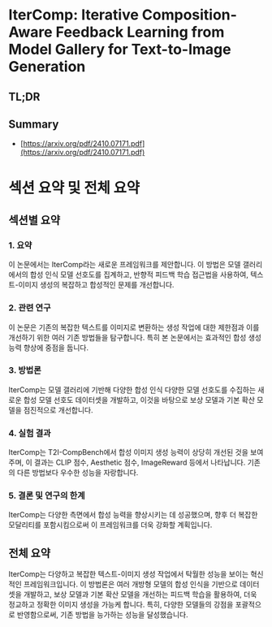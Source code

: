 # IterComp: Iterative Composition-Aware Feedback Learning from Model Gallery for Text-to-Image Generation
## TL;DR
## Summary
- [https://arxiv.org/pdf/2410.07171.pdf](https://arxiv.org/pdf/2410.07171.pdf)

# 섹션 요약 및 전체 요약

## 섹션별 요약

### 1. 요약
이 논문에서는 IterComp라는 새로운 프레임워크를 제안합니다. 이 방법은 모델 갤러리에서의 합성 인식 모델 선호도를 집계하고, 반향적 피드백 학습 접근법을 사용하여, 텍스트-이미지 생성의 복잡하고 합성적인 문제를 개선합니다.

### 2. 관련 연구
이 논문은 기존의 복잡한 텍스트를 이미지로 변환하는 생성 작업에 대한 제한점과 이를 개선하기 위한 여러 기존 방법들을 탐구합니다. 특히 본 논문에서는 효과적인 합성 생성 능력 향상에 중점을 둡니다.

### 3. 방법론
IterComp는 모델 갤러리에 기반해 다양한 합성 인식 다양한 모델 선호도를 수집하는 새로운 합성 모델 선호도 데이터셋을 개발하고, 이것을 바탕으로 보상 모델과 기본 확산 모델을 점진적으로 개선합니다.

### 4. 실험 결과
IterComp는 T2I-CompBench에서 합성 이미지 생성 능력이 상당히 개선된 것을 보여주며, 이 결과는 CLIP 점수, Aesthetic 점수, ImageReward 등에서 나타납니다. 기존의 다른 방법보다 우수한 성능을 자랑합니다.

### 5. 결론 및 연구의 한계
IterComp는 다양한 측면에서 합성 능력을 향상시키는 데 성공했으며, 향후 더 복잡한 모달리티를 포함시킴으로써 이 프레임워크를 더욱 강화할 계획입니다.

## 전체 요약
IterComp는 다양하고 복잡한 텍스트-이미지 생성 작업에서 탁월한 성능을 보이는 혁신적인 프레임워크입니다. 이 방법론은 여러 개방형 모델의 합성 인식을 기반으로 데이터셋을 개발하고, 보상 모델과 기본 확산 모델을 개선하는 피드백 학습을 활용하여, 더욱 정교하고 정확한 이미지 생성을 가능케 합니다. 특히, 다양한 모델들의 강점을 포괄적으로 반영함으로써, 기존 방법을 능가하는 성능을 달성했습니다.